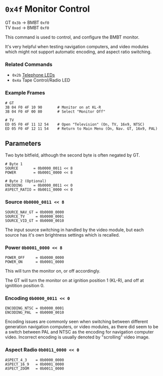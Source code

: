 # `0x4f` Monitor Control

GT `0x3b` → BMBT `0xf0`  
TV `0xed` → BMBT `0xf0`

This command is used to control, and configure the BMBT monitor.

It's very helpful when testing navigation computers, and video modules which might not support automatic encoding, and aspect ratio switching.

### Related Commands

- `0x2b` [Telephone LEDs](../telephone/2b.md)
- `0x4a` Tape Control/Radio LED

### Example Frames
    
    # GT
    3B 04 F0 4F 10 90       # Monitor on at KL-R
    3B 04 F0 4F 00 80       # Select "Monitor Off"
    
    # TV
    ED 05 F0 4F 11 12 54    # Open "Television" (On, TV, 16x9, NTSC)
    ED 05 F0 4F 12 11 54    # Return to Main Menu (On, Nav. GT, 16x9, PAL)

## Parameters

Two byte bitfield, although the second byte is often negated by GT.
  
    # Byte 1
    SOURCE       = 0b0000_0011 << 8
    POWER        = 0b0001_0000 << 8

    # Byte 2 (Optional)
    ENCODING     = 0b0000_0011 << 0
    ASPECT_RATIO = 0b0011_0000 << 0
   
### Source `0b0000_0011 << 8`

    SOURCE_NAV_GT = 0b0000_0000
    SOURCE_TV     = 0b0000_0001
    SOURCE_VID_GT = 0b0000_0010

The input source switching in handled by the video module, but each source has it's own brightness settings which is recalled.

### Power `0b0001_0000 << 8`

    POWER_OFF     = 0b0000_0000
    POWER_ON      = 0b0001_0000

This will turn the monitor on, or off accordingly.

The GT will turn the monitor on at ignition position 1 (KL-R), and off at ignitition position 0.

### Encoding `0b0000_0011 << 0`

    ENCODING_NTSC = 0b0000_0001
    ENCODING_PAL  = 0b0000_0010

Encoding issues are commonly seen when switching between different generation navigation computers, or video modules, as there did seem to be a switch between PAL and NTSC as the encoding for navigation computer video. Incorrect encoding is usually denoted by "scrolling" video image.

### Aspect Radio `0b0011_0000 << 0`

    ASPECT_4_3    = 0b0000_0000
    ASPECT_16_9   = 0b0001_0000
    ASPECT_ZOOM   = 0b0011_0000